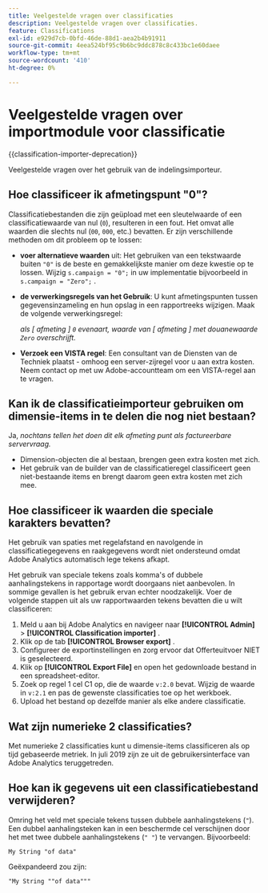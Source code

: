 ```yaml
---
title: Veelgestelde vragen over classificaties
description: Veelgestelde vragen over classificaties.
feature: Classifications
exl-id: e929d7cb-0bfd-46de-88d1-aea2b4b91911
source-git-commit: 4eea524bf95c9b6bc9ddc878c8c433bc1e60daee
workflow-type: tm+mt
source-wordcount: '410'
ht-degree: 0%

---
```


# Veelgestelde vragen over importmodule voor classificatie

{{classification-importer-deprecation}}

Veelgestelde vragen over het gebruik van de indelingsimporteur.

## Hoe classificeer ik afmetingspunt &quot;0&quot;?

Classificatiebestanden die zijn geüpload met een sleutelwaarde of een classificatiewaarde van nul (`0`), resulteren in een fout. Het omvat alle waarden die slechts nul (`00`, `000`, etc.) bevatten. Er zijn verschillende methoden om dit probleem op te lossen:

* **voer alternatieve waarden** uit: Het gebruiken van een tekstwaarde buiten `"0"` is de beste en gemakkelijkste manier om deze kwestie op te lossen. Wijzig `s.campaign = "0";` in uw implementatie bijvoorbeeld in `s.campaign = "Zero";` .

* **de verwerkingsregels van het Gebruik**: U kunt afmetingspunten tussen gegevensinzameling en hun opslag in een rapportreeks wijzigen. Maak de volgende verwerkingsregel:

  *als [ afmeting ] `0` evenaart, waarde van [ afmeting ] met douanewaarde `Zero` overschrijft.*

* **Verzoek een VISTA regel**: Een consultant van de Diensten van de Techniek plaatst - omhoog een server-zijregel voor u aan extra kosten. Neem contact op met uw Adobe-accountteam om een VISTA-regel aan te vragen.

## Kan ik de classificatieimporteur gebruiken om dimensie-items in te delen die nog niet bestaan?

Ja, *nochtans tellen het doen dit elk afmeting punt als factureerbare servervraag.*

* Dimension-objecten die al bestaan, brengen geen extra kosten met zich.
* Het gebruik van de builder van de classificatieregel classificeert geen niet-bestaande items en brengt daarom geen extra kosten met zich mee.

## Hoe classificeer ik waarden die speciale karakters bevatten?

Het gebruik van spaties met regelafstand en navolgende in classificatiegegevens en raakgegevens wordt niet ondersteund omdat Adobe Analytics automatisch lege tekens afkapt.

Het gebruik van speciale tekens zoals komma&#39;s of dubbele aanhalingstekens in rapportage wordt doorgaans niet aanbevolen. In sommige gevallen is het gebruik ervan echter noodzakelijk. Voer de volgende stappen uit als uw rapportwaarden tekens bevatten die u wilt classificeren:

1. Meld u aan bij Adobe Analytics en navigeer naar **[!UICONTROL Admin]** > **[!UICONTROL Classification importer]** .
2. Klik op de tab **[!UICONTROL Browser export]** .
3. Configureer de exportinstellingen en zorg ervoor dat Offerteuitvoer NIET is geselecteerd.
4. Klik op **[!UICONTROL Export File]** en open het gedownloade bestand in een spreadsheet-editor.
5. Zoek op regel 1 cel C1 op, die de waarde `v:2.0` bevat. Wijzig de waarde in `v:2.1` en pas de gewenste classificaties toe op het werkboek.
6. Upload het bestand op dezelfde manier als elke andere classificatie.

## Wat zijn numerieke 2 classificaties?

Met numerieke 2 classificaties kunt u dimensie-items classificeren als op tijd gebaseerde metriek. In juli 2019 zijn ze uit de gebruikersinterface van Adobe Analytics teruggetreden.

## Hoe kan ik gegevens uit een classificatiebestand verwijderen?

Omring het veld met speciale tekens tussen dubbele aanhalingstekens (`"`). Een dubbel aanhalingsteken kan in een beschermde cel verschijnen door het met twee dubbele aanhalingstekens (`" "`) te vervangen. Bijvoorbeeld:

```
My String "of data"
```

Geëxpandeerd zou zijn:

```
"My String ""of data"""
```
